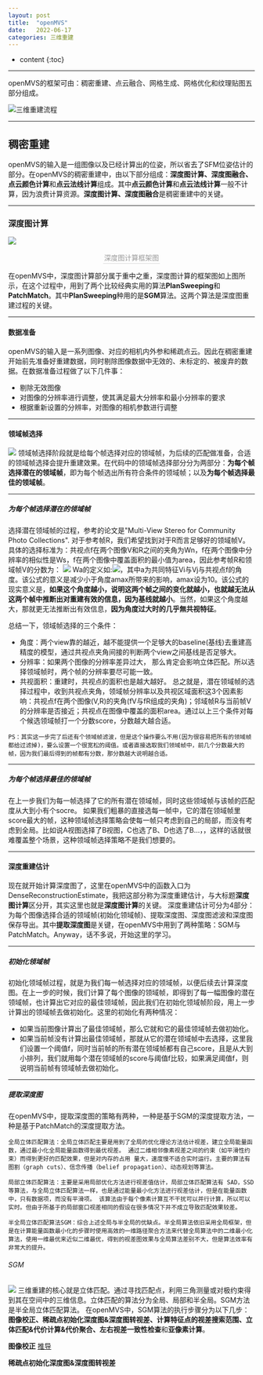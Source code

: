 ```yaml
---
layout: post
title:  "openMVS"
date:   2022-06-17
categories: 三维重建
---
```

* content
{:toc}

---
openMVS的框架可由：稠密重建、点云融合、网格生成、网格优化和纹理贴图五部分组成。

![三维重建流程](/img/openMVS/openMVS整体框架示意图.png)

---

## 稠密重建

openMVS的输入是一组图像以及已经计算出的位姿，所以省去了SFM位姿估计的部分。在openMVS的稠密重建中，由以下部分组成：**深度图计算、深度图融合、点云颜色计算**和**点云法线计算**组成。其中**点云颜色计算**和**点云法线计算**一般不计算，因为浪费计算资源。**深度图计算、深度图融合**是稠密重建中的关键。

---
### 深度图计算
![](/img/openMVS/深度图计算框架图.png)
<center>    <div style="color:orange; border-bottom: 1px solid #d9d9d9;
    display: inline-block;
    color: #999;
    padding: 2px;">深度图计算框架图</div></center>

在openMVS中，深度图计算部分属于重中之重，深度图计算的框架图如上图所示，在这个过程中，用到了两个比较经典实用的算法**PlanSweeping**和**PatchMatch**。其中**PlanSweeping**种用的是**SGM**算法。这两个算法是深度图重建过程的关键。

---

#### 数据准备
openMVS的输入是一系列图像、对应的相机内外参和稀疏点云。因此在稠密重建开始前先准备好重建数据，同时剔除图像数据中无效的、未标定的、被废弃的数据。在数据准备过程做了以下几件事：
* 剔除无效图像
* 对图像的分辨率进行调整，使其满足最大分辨率和最小分辨率的要求
* 根据重新设置的分辨率，对图像的相机参数进行调整

---
#### 领域帧选择
![](/img/openMVS/领域帧选择框架图.png)
领域帧选择阶段就是给每个帧选择对应的领域帧，为后续的匹配做准备，合适的领域帧选择会提升重建效果。在代码中的领域帧选择部分分为两部分：**为每个帧选择潜在的领域帧**，即为每个帧选出所有符合条件的领域帧；以及**为每个帧选择最佳的领域帧**。

----
##### 为每个帧选择潜在的领域帧
选择潜在领域帧的过程，参考的论文是"Multi-View Stereo for Community Photo Collections".
对于参考帧R，我们希望找到对于R而言足够好的领域帧V。具体的选择标准为：共视点f在两个图像V和R之间的夹角为Wn，f在两个图像中分辨率的相似性是Ws，f在两个图像中覆盖面积的最小值为area，因此参考帧R和领域帧V的分数为：
        ![](/img/openMVS/潜在领域帧计算公式.png)
        Wa的定义如:![](/img/openMVS/潜在领域帧计算公式1.png)，其中a为共同特征Vi与Vj与共视点f的角度。该公式的意义是减少小于角度amax所带来的影响，amax设为10。该公式的现实意义是，**如果这个角度越小，说明这两个帧之间的变化就越小，也就越无法从这两个帧中推断出对重建有效的信息，因为基线就越小**。当然，如果这个角度越大，那就更无法推断出有效信息，**因为角度过大时的几乎無共视特征**。

总结一下，领域帧选择的三个条件：
* 角度：两个view靠的越近，越不能提供一个足够大的baseline(基线)去重建高精度的模型，通过共视点夹角间接的判断两个view之间基线是否足够大。
* 分辨率：如果两个图像的分辨率差异过大， 那么肯定会影响立体匹配。所以选择领域帧时，两个帧的分辨率要尽可能一致。
* 共视面积：重建时，共视点的面积也是越大越好。
总之就是，潜在领域帧的选择过程中，收到共视点夹角，领域帧分辨率以及共视区域面积这3个因素影响：共视点f在两个图像(V,R)的夹角(fV与fR组成的夹角)；邻域帧R与当前帧V的分辨率是否接近；共视点在图像中覆盖的面积area。通过以上三个条件对每个候选领域帧打一个分数score，分数越大越合适。

```
PS：其实这一步完了后还有个领域帧滤波，但是这个操作要么不用(因为很容易把所有的领域帧都给过滤掉)，要么设置一个很宽松的阈值。或者直接选取我们领域帧中，前几个分数最大的帧，因为我们最后得到的帧都有分数，那分数越大说明越合适。
```

----
##### 为每个帧选择最佳的领域帧
在上一步我们为每一帧选择了它的所有潜在领域帧，同时这些领域帧与该帧的匹配度从大到小有个socre。
如果我们粗暴的直接选每一帧中，它的潜在领域帧里score最大的帧，这种领域帧选择策略会使每一帧只考虑到自己的局部，而没有考虑到全局。比如说A视图选择了B视图，C也选了B、D也选了B…，，这样的话就很难覆盖整个场景，这种领域帧选择策略不是我们想要的。

---
#### 深度重建估计
现在就开始计算深度图了，这里在openMVS中的函数入口为DenseReconstructionEstimate，我把这部分称为深度重建估计，与大标题**深度图计算**区分开，其实这里也就是**深度图计算**的关键。
深度重建估计可分为4部分：为每个图像选择合适的领域帧(初始化领域帧)、提取深度图、深度图滤波和深度图保存导出。其中**提取深度图**是关键，在openMVS中用到了两种策略：SGM与PatchMatch。Anyway，话不多说，开始这里的学习。

----
##### 初始化领域帧
初始化领域帧过程，就是为我们每一帧选择对应的领域帧，以便后续去计算深度图。在上一步的时候，我们计算了每个图像的领域帧，即得到了每一幅图像的潜在领域帧，也计算出它对应的最佳领域帧，因此我们在初始化领域帧阶段，用上一步计算出的领域帧去做初始化。这里的初始化有两种情况：
* 如果当前图像计算出了最佳领域帧，那么它就和它的最佳领域帧去做初始化。
* 如果当前帧没有计算出最佳领域帧，那就从它的潜在领域帧中去选择，这里我们设置一个阈值f，同时当前帧的所有潜在领域帧都有自己score，且是从大到小排列，我们就用每个潜在领域帧的score与阈值f比较，如果满足阈值f，则说明当前帧有领域帧去做初始化。

----
##### 提取深度图
在openMVS中，提取深度图的策略有两种，一种是基于SGM的深度提取方法，一种是基于PatchMatch的深度提取方法。
```
全局立体匹配算法：全局立体匹配主要是用到了全局的优化理论方法估计视差，建立全局能量函数，通过最小化全局能量函数得到最优视差。 通过二维相邻像素视差之间的约束（如平滑性约束）而得到更好的匹配效果，但是对内存的占用 量大，速度慢不适合实时运行。主要的算法有图割（graph cuts）、信念传播（belief propagation）、动态规划等算法。

局部立体匹配算法：主要是采用局部优化方法进行视差值估计，局部立体匹配算法有 SAD，SSD 等算法，与全局立体匹配算法一样，也是通过能量最小化方法进行视差估计，但是在能量函数中，只有数据项，而没有平滑项。 该算法由于每个像素计算互不干扰可以并行计算，所以可以实时。但由于所基于的局部窗口视差相同的假设在很多情况下并不成立导致匹配效果较差。

半全局立体匹配算法SGM：综合上述全局与半全局的优缺点。半全局算法依旧采用全局框架，但是在计算能量函数最小化的步骤时使用高效的一维路径聚合方法来代替全局算法中的二维最小化算法，使用一维最优来近似二维最优，得到的视差图效果与全局算法差别不大，但是算法效率有非常大的提升。
```

###### SGM

![](/img/openMVS/SGM_algorithm.png)
三维重建的核心就是立体匹配。通过寻找匹配点，利用三角测量或对极约束得到其在空间中的三维信息。立体匹配的算法分为全局、局部和半全局。SGM方法是半全局立体匹配算法。
在openMVS中，SGM算法的执行步骤分为以下几步：**图像校正、稀疏点初始化深度图&深度图转视差、计算特征点的视差搜索范围、立体匹配&代价计算&代价聚合、左右视差一致性检查**和**亚像素计算**。

**图像校正**  [推导](https://lihanxing.github.io/2022/06/16/opemMVS-%E5%9B%BE%E5%83%8F%E6%A0%A1%E6%AD%A3/)

**稀疏点初始化深度图&深度图转视差**